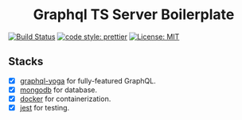 <h1 align="center">Graphql TS Server Boilerplate</h1>

[![Build Status](https://travis-ci.org/LIYINGZHEN/graphql-ts-server-boilerplate.svg?branch=master)](https://travis-ci.org/LIYINGZHEN/graphql-ts-server-boilerplate)
[![code style: prettier](https://img.shields.io/badge/code_style-prettier-ff69b4.svg?style=flat-square)](https://github.com/prettier/prettier)
[![License: MIT](https://img.shields.io/badge/License-MIT-yellow.svg)](https://opensource.org/licenses/MIT)

## Stacks

- [x] [graphql-yoga](https://github.com/prisma/graphql-yoga) for fully-featured GraphQL.
- [x] [mongodb](https://www.mongodb.com/) for database.
- [x] [docker](https://www.docker.com/) for containerization.
- [x] [jest](https://facebook.github.io/jest/) for testing.
